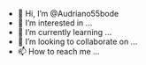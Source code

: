 - 👋 Hi, I’m @Audriano55bode
- 👀 I’m interested in ...
- 🌱 I’m currently learning ...
- 💞️ I’m looking to collaborate on ...
- 📫 How to reach me ...

<!---
Audriano55bode/Audriano55bode is a ✨ special ✨ repository because its `README.md` (this file) appears on your GitHub profile.
You can click the Preview link to take a look at your changes.
--->

